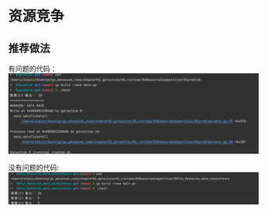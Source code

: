 # 资源竞争

## 推荐做法
有问题的代码：
![](.resource_competion_images/go_build_race.png)

没有问题的代码:
![](.resource_competion_images/after_fix_data_race.png)